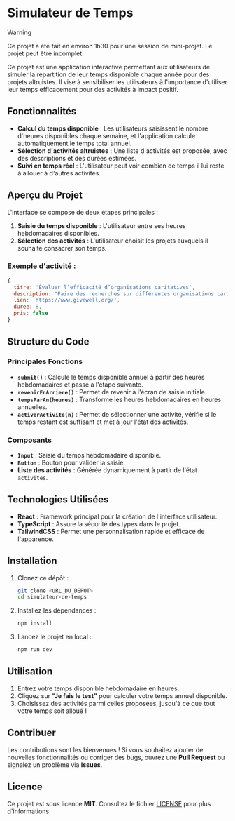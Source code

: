 # Simulateur de Temps

>[!WARNING]
> Ce projet a été fait en environ 1h30 pour une session de mini-projet. Le projet peut être incomplet.

Ce projet est une application interactive permettant aux utilisateurs de simuler la répartition de leur temps disponible chaque année pour des projets altruistes. Il vise à sensibiliser les utilisateurs à l'importance d'utiliser leur temps efficacement pour des activités à impact positif.


## Fonctionnalités

- **Calcul du temps disponible** : Les utilisateurs saisissent le nombre d'heures disponibles chaque semaine, et l'application calcule automatiquement le temps total annuel.
- **Sélection d'activités altruistes** : Une liste d'activités est proposée, avec des descriptions et des durées estimées.
- **Suivi en temps réel** : L'utilisateur peut voir combien de temps il lui reste à allouer à d'autres activités.

## Aperçu du Projet

L'interface se compose de deux étapes principales :
1. **Saisie du temps disponible** : L'utilisateur entre ses heures hebdomadaires disponibles.
2. **Sélection des activités** : L'utilisateur choisit les projets auxquels il souhaite consacrer son temps.

### Exemple d'activité :
```javascript
{
  titre: 'Évaluer l’efficacité d’organisations caritatives',
  description: "Faire des recherches sur différentes organisations caritatives pour déterminer lesquelles ont l'impact le plus mesurable et significatif.",
  lien: 'https://www.givewell.org/',
  duree: 8,
  pris: false
}
```

## Structure du Code

### Principales Fonctions
- **`submit()`** : Calcule le temps disponible annuel à partir des heures hebdomadaires et passe à l'étape suivante.
- **`revenirEnArriere()`** : Permet de revenir à l'écran de saisie initiale.
- **`tempsParAn(heures)`** : Transforme les heures hebdomadaires en heures annuelles.
- **`activerActivite(n)`** : Permet de sélectionner une activité, vérifie si le temps restant est suffisant et met à jour l'état des activités.

### Composants
- **`Input`** : Saisie du temps hebdomadaire disponible.
- **`Button`** : Bouton pour valider la saisie.
- **Liste des activités** : Générée dynamiquement à partir de l'état `activites`.

## Technologies Utilisées

- **React** : Framework principal pour la création de l'interface utilisateur.
- **TypeScript** : Assure la sécurité des types dans le projet.
- **TailwindCSS** : Permet une personnalisation rapide et efficace de l'apparence.

## Installation

1. Clonez ce dépôt :
   ```bash
   git clone <URL_DU_DEPOT>
   cd simulateur-de-temps
   ```
2. Installez les dépendances :
   ```bash
   npm install
   ```
3. Lancez le projet en local :
   ```bash
   npm run dev
   ```

## Utilisation

1. Entrez votre temps disponible hebdomadaire en heures.
2. Cliquez sur **"Je fais le test"** pour calculer votre temps annuel disponible.
3. Choisissez des activités parmi celles proposées, jusqu'à ce que tout votre temps soit alloué !

## Contribuer

Les contributions sont les bienvenues ! Si vous souhaitez ajouter de nouvelles fonctionnalités ou corriger des bugs, ouvrez une **Pull Request** ou signalez un problème via **Issues**.
## Licence

Ce projet est sous licence **MIT**. Consultez le fichier [LICENSE](LICENSE) pour plus d'informations.